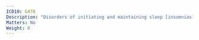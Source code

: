 ```yaml
---
ICD10: G470
Description: "Disorders of initiating and maintaining sleep [insomnias]"
Matters: No
Weight: 0
---
```

